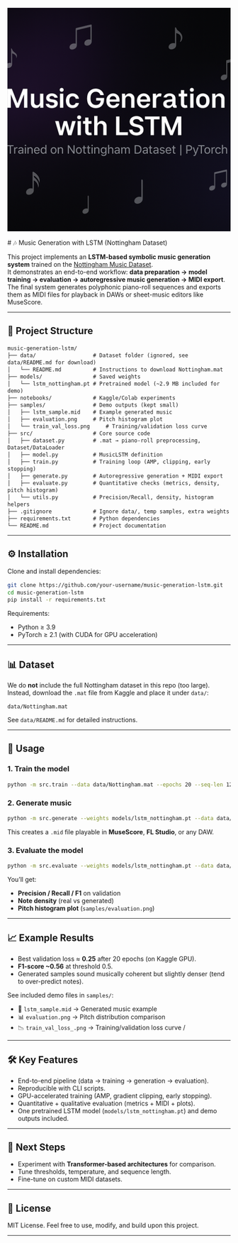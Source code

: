 <p align="center">
  <img src="samples/banner.png" alt="Music Generation with LSTM Banner" width="800"/>
</p>
# 🎶 Music Generation with LSTM (Nottingham Dataset)

This project implements an **LSTM-based symbolic music generation system** trained on the [Nottingham Music Dataset](https://www.kaggle.com/datasets/eftimiepetre/nottingham-music).  
It demonstrates an end-to-end workflow: **data preparation → model training → evaluation → autoregressive music generation → MIDI export**.  
The final system generates polyphonic piano-roll sequences and exports them as MIDI files for playback in DAWs or sheet-music editors like MuseScore.

---

## 📂 Project Structure
```
music-generation-lstm/
├── data/                  # Dataset folder (ignored, see data/README.md for download)
│   └── README.md          # Instructions to download Nottingham.mat
├── models/                # Saved weights
│   └── lstm_nottingham.pt # Pretrained model (~2.9 MB included for demo)
├── notebooks/             # Kaggle/Colab experiments
├── samples/               # Demo outputs (kept small)
│   ├── lstm_sample.mid    # Example generated music
│   ├── evaluation.png     # Pitch histogram plot
│   └── train_val_loss.png     # Training/validation loss curve
├── src/                   # Core source code
│   ├── dataset.py         # .mat → piano-roll preprocessing, Dataset/DataLoader
│   ├── model.py           # MusicLSTM definition
│   ├── train.py           # Training loop (AMP, clipping, early stopping)
│   ├── generate.py        # Autoregressive generation + MIDI export
│   ├── evaluate.py        # Quantitative checks (metrics, density, pitch histogram)
│   └── utils.py           # Precision/Recall, density, histogram helpers
├── .gitignore             # Ignore data/, temp samples, extra weights
├── requirements.txt       # Python dependencies
└── README.md              # Project documentation
```

---

## ⚙️ Installation
Clone and install dependencies:
```bash
git clone https://github.com/your-username/music-generation-lstm.git
cd music-generation-lstm
pip install -r requirements.txt
```

Requirements:
- Python ≥ 3.9  
- PyTorch ≥ 2.1 (with CUDA for GPU acceleration)  

---

## 📊 Dataset
We do **not** include the full Nottingham dataset in this repo (too large).  
Instead, download the `.mat` file from Kaggle and place it under `data/`:

```
data/Nottingham.mat
```

See `data/README.md` for detailed instructions.

---

## 🚀 Usage

### 1. Train the model
```bash
python -m src.train --data data/Nottingham.mat --epochs 20 --seq-len 128 --batch-size 32 --lr 1e-5 --save models/lstm_nottingham.pt
```

### 2. Generate music
```bash
python -m src.generate --weights models/lstm_nottingham.pt --data data/Nottingham.mat --seed-index 0 --seed-len 192 --steps 512 --temperature 1.0 --threshold 0.5 --out samples/lstm_sample.mid
```

This creates a `.mid` file playable in **MuseScore**, **FL Studio**, or any DAW.

### 3. Evaluate the model
```bash
python -m src.evaluate --weights models/lstm_nottingham.pt --data data/Nottingham.mat --seq-len 128 --batch-size 32 --seed-index 0 --seed-len 192 --steps 512 --temperature 1.0 --threshold 0.50 --plot samples/evaluation.png
```

You’ll get:
- **Precision / Recall / F1** on validation  
- **Note density** (real vs generated)  
- **Pitch histogram plot** (`samples/evaluation.png`)  

---

## 📈 Example Results
- Best validation loss ≈ **0.25** after 20 epochs (on Kaggle GPU).  
- **F1-score ~0.56** at threshold 0.5.  
- Generated samples sound musically coherent but slightly denser (tend to over-predict notes).  

See included demo files in `samples/`:  
- 🎵 `lstm_sample.mid` → Generated music example  
- 📊 `evaluation.png` → Pitch distribution comparison  
- 📉 `train_val_loss_.png` → Training/validation loss curve /  

---

## 🛠️ Key Features
- End-to-end pipeline (data → training → generation → evaluation).  
- Reproducible with CLI scripts.  
- GPU-accelerated training (AMP, gradient clipping, early stopping).  
- Quantitative + qualitative evaluation (metrics + MIDI + plots).  
- One pretrained LSTM model (`models/lstm_nottingham.pt`) and demo outputs included.  

---

## 📌 Next Steps
- Experiment with **Transformer-based architectures** for comparison.  
- Tune thresholds, temperature, and sequence length.  
- Fine-tune on custom MIDI datasets.  

---

## 📜 License
MIT License.  Feel free to use, modify, and build upon this project.

---